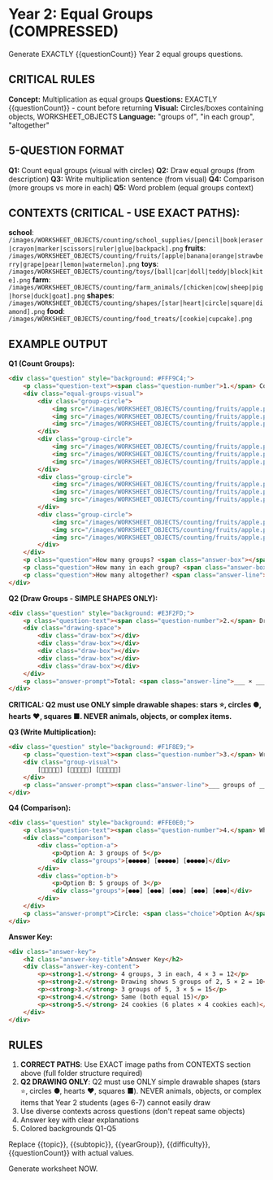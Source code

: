 # Year 2: Equal Groups (COMPRESSED)

Generate EXACTLY {{questionCount}} Year 2 equal groups questions.

## CRITICAL RULES

**Concept:** Multiplication as equal groups
**Questions:** EXACTLY {{questionCount}} - count before returning
**Visual:** Circles/boxes containing objects, WORKSHEET_OBJECTS
**Language:** "groups of", "in each group", "altogether"

## 5-QUESTION FORMAT

**Q1:** Count equal groups (visual with circles)
**Q2:** Draw equal groups (from description)
**Q3:** Write multiplication sentence (from visual)
**Q4:** Comparison (more groups vs more in each)
**Q5:** Word problem (equal groups context)

## CONTEXTS (CRITICAL - USE EXACT PATHS):

**school**: `/images/WORKSHEET_OBJECTS/counting/school_supplies/[pencil|book|eraser|crayon|marker|scissors|ruler|glue|backpack].png`
**fruits**: `/images/WORKSHEET_OBJECTS/counting/fruits/[apple|banana|orange|strawberry|grape|pear|lemon|watermelon].png`
**toys**: `/images/WORKSHEET_OBJECTS/counting/toys/[ball|car|doll|teddy|block|kite].png`
**farm**: `/images/WORKSHEET_OBJECTS/counting/farm_animals/[chicken|cow|sheep|pig|horse|duck|goat].png`
**shapes**: `/images/WORKSHEET_OBJECTS/counting/shapes/[star|heart|circle|square|diamond].png`
**food**: `/images/WORKSHEET_OBJECTS/counting/food_treats/[cookie|cupcake].png`

## EXAMPLE OUTPUT

**Q1 (Count Groups):**
```html
<div class="question" style="background: #FFF9C4;">
    <p class="question-text"><span class="question-number">1.</span> Count the groups and objects.</p>
    <div class="equal-groups-visual">
        <div class="group-circle">
            <img src="/images/WORKSHEET_OBJECTS/counting/fruits/apple.png" width="30" />
            <img src="/images/WORKSHEET_OBJECTS/counting/fruits/apple.png" width="30" />
            <img src="/images/WORKSHEET_OBJECTS/counting/fruits/apple.png" width="30" />
        </div>
        <div class="group-circle">
            <img src="/images/WORKSHEET_OBJECTS/counting/fruits/apple.png" width="30" />
            <img src="/images/WORKSHEET_OBJECTS/counting/fruits/apple.png" width="30" />
            <img src="/images/WORKSHEET_OBJECTS/counting/fruits/apple.png" width="30" />
        </div>
        <div class="group-circle">
            <img src="/images/WORKSHEET_OBJECTS/counting/fruits/apple.png" width="30" />
            <img src="/images/WORKSHEET_OBJECTS/counting/fruits/apple.png" width="30" />
            <img src="/images/WORKSHEET_OBJECTS/counting/fruits/apple.png" width="30" />
        </div>
        <div class="group-circle">
            <img src="/images/WORKSHEET_OBJECTS/counting/fruits/apple.png" width="30" />
            <img src="/images/WORKSHEET_OBJECTS/counting/fruits/apple.png" width="30" />
            <img src="/images/WORKSHEET_OBJECTS/counting/fruits/apple.png" width="30" />
        </div>
    </div>
    <p class="question">How many groups? <span class="answer-box"></span></p>
    <p class="question">How many in each group? <span class="answer-box"></span></p>
    <p class="question">How many altogether? <span class="answer-line">___ × ___ = ___</span></p>
</div>
```

**Q2 (Draw Groups - SIMPLE SHAPES ONLY):**
```html
<div class="question" style="background: #E3F2FD;">
    <p class="question-text"><span class="question-number">2.</span> Draw 5 groups of 2 stars. ⭐</p>
    <div class="drawing-space">
        <div class="draw-box"></div>
        <div class="draw-box"></div>
        <div class="draw-box"></div>
        <div class="draw-box"></div>
        <div class="draw-box"></div>
    </div>
    <p class="answer-prompt">Total: <span class="answer-line">___ × ___ = ___</span></p>
</div>
```
**CRITICAL: Q2 must use ONLY simple drawable shapes: stars ⭐, circles ●, hearts ♥, squares ■. NEVER animals, objects, or complex items.**

**Q3 (Write Multiplication):**
```html
<div class="question" style="background: #F1F8E9;">
    <p class="question-text"><span class="question-number">3.</span> Write the multiplication sentence.</p>
    <div class="group-visual">
        [🍌🍌🍌🍌🍌] [🍌🍌🍌🍌🍌] [🍌🍌🍌🍌🍌]
    </div>
    <p class="answer-prompt"><span class="answer-line">___ groups of ___ = ___ × ___ = ___</span></p>
</div>
```

**Q4 (Comparison):**
```html
<div class="question" style="background: #FFE0E0;">
    <p class="question-text"><span class="question-number">4.</span> Which has MORE altogether?</p>
    <div class="comparison">
        <div class="option-a">
            <p>Option A: 3 groups of 5</p>
            <div class="groups">[●●●●●] [●●●●●] [●●●●●]</div>
        </div>
        <div class="option-b">
            <p>Option B: 5 groups of 3</p>
            <div class="groups">[●●●] [●●●] [●●●] [●●●] [●●●]</div>
        </div>
    </div>
    <p class="answer-prompt">Circle: <span class="choice">Option A</span>, <span class="choice">Option B</span>, or <span class="choice">Same</span></p>
</div>
```

**Answer Key:**
```html
<div class="answer-key">
    <h2 class="answer-key-title">Answer Key</h2>
    <div class="answer-key-content">
        <p><strong>1.</strong> 4 groups, 3 in each, 4 × 3 = 12</p>
        <p><strong>2.</strong> Drawing shows 5 groups of 2, 5 × 2 = 10</p>
        <p><strong>3.</strong> 3 groups of 5, 3 × 5 = 15</p>
        <p><strong>4.</strong> Same (both equal 15)</p>
        <p><strong>5.</strong> 24 cookies (6 plates × 4 cookies each)</p>
    </div>
</div>
```

## RULES

1. **CORRECT PATHS**: Use EXACT image paths from CONTEXTS section above (full folder structure required)
2. **Q2 DRAWING ONLY**: Q2 must use ONLY simple drawable shapes (stars ⭐, circles ●, hearts ♥, squares ■). NEVER animals, objects, or complex items that Year 2 students (ages 6-7) cannot easily draw
3. Use diverse contexts across questions (don't repeat same objects)
4. Answer key with clear explanations
5. Colored backgrounds Q1-Q5

Replace {{topic}}, {{subtopic}}, {{yearGroup}}, {{difficulty}}, {{questionCount}} with actual values.

Generate worksheet NOW.
